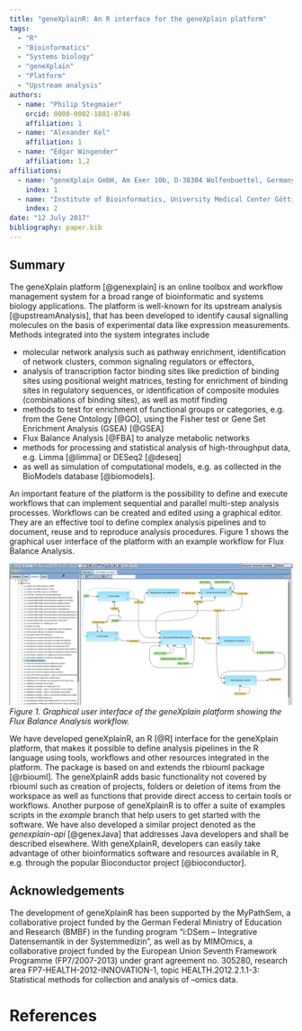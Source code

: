 ```yaml
---
title: "geneXplainR: An R interface for the geneXplain platform"
tags:
  - "R"
  - "Bioinformatics"
  - "Systems biology"
  - "geneXplain"
  - "Platform"
  - "Upstream analysis"
authors:
  - name: "Philip Stegmaier"
    orcid: 0000-0002-1881-8746
    affiliation: 1
  - name: "Alexander Kel"
    affiliation: 1
  - name: "Edgar Wingender"
    affiliation: 1,2
affiliations:
  - name: "geneXplain GmbH, Am Exer 10b, D-38304 Wolfenbuettel, Germany"
    index: 1
  - name: "Institute of Bioinformatics, University Medical Center Göttingen, D-37077 Göttingen, Germany"
    index: 2
date: "12 July 2017"
bibliography: paper.bib
---
```


## Summary

The geneXplain platform [@genexplain] is an online toolbox and workflow management
system for a broad range of bioinformatic and systems biology applications. The 
platform is well-known for its upstream analysis [@upstreamAnalysis], that has 
been developed to identify causal signalling molecules on the basis of experimental
data like expression measurements. Methods integrated into the system integrates include

- molecular network analysis such as pathway enrichment, identification of network 
clusters, common signaling regulators or effectors, 
- analysis of transcription factor binding sites like prediction of binding sites using
positional weight matrices, testing for enrichment of binding sites in regulatory sequences,
or identification of composite modules (combinations of binding sites), as well as
motif finding
- methods to test for enrichment of functional groups or categories, e.g. from the Gene Ontology [@GO],
using the Fisher test or Gene Set Enrichment Analysis (GSEA) [@GSEA]
- Flux Balance Analysis [@FBA] to analyze metabolic networks
- methods for processing and statistical analysis of high-throughput data, e.g. Limma [@limma] or DESeq2 [@deseq]
- as well as simulation of computational models, e.g. as collected in the BioModels database [@biomodels].

An important feature of the platform is the possibility to define and execute workflows 
that can implement sequential and parallel multi-step analysis processes. Workflows 
can be created and edited using a graphical editor. They are an effective tool to 
define complex analysis pipelines and to document, reuse and to reproduce analysis
procedures. Figure 1 shows the graphical user interface of the platform with an example
workflow for Flux Balance Analysis.

![A workflow in the geneXplain platform](workflow.png)
*Figure 1. Graphical user interface of the geneXplain platform showing the Flux Balance Analysis workflow.*

We have developed geneXplainR, an R [@R] interface for the geneXplain platform, that
makes it possible to define analysis pipelines in the R language using
tools, workflows and other resources integrated in the platform. The package
is based on and extends the rbiouml package [@rbiouml]. The geneXplainR adds basic 
functionality not covered by rbiouml such as creation of projects, folders 
or deletion of items from the workspace as well as functions that provide 
direct access to certain tools or workflows. Another purpose of geneXplainR is
to offer a suite of examples scripts in the *example* branch that help users
to get started with the software. We have also developed a similar project denoted as
the *genexplain-api* [@genexJava] that addresses Java developers and
shall be described elsewhere. With geneXplainR, developers can easily take advantage
of other bioinformatics software and resources available in R, e.g. through
the popular Bioconductor project [@bioconductor].

## Acknowledgements

The development of geneXplainR has been supported by the MyPathSem,
a collaborative project funded by the German Federal Ministry of Education 
and Research (BMBF) in the funding program “i:DSem – Integrative Datensemantik
in der Systemmedizin”, as well as by MIMOmics, a collaborative project funded 
by the European Union Seventh Framework Programme (FP7/2007-2013) under grant
agreement no. 305280, research area FP7-HEALTH-2012-INNOVATION-1, topic 
HEALTH.2012.2.1.1-3: Statistical methods for collection and analysis of –omics data.

# References
